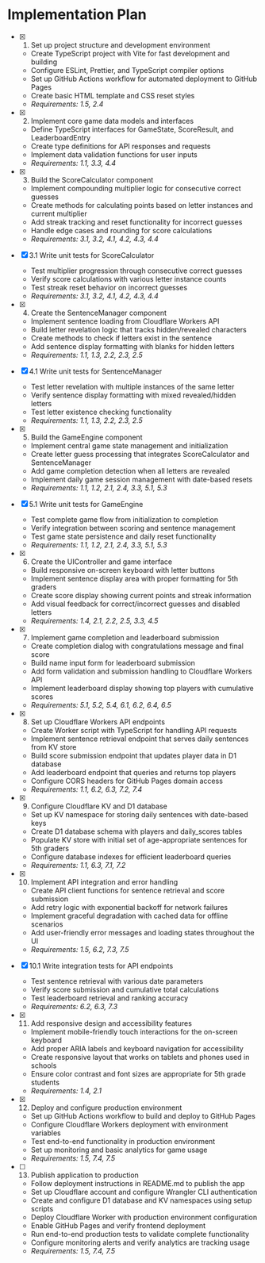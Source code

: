 # Implementation Plan

- [x] 1. Set up project structure and development environment
  - Create TypeScript project with Vite for fast development and building
  - Configure ESLint, Prettier, and TypeScript compiler options
  - Set up GitHub Actions workflow for automated deployment to GitHub Pages
  - Create basic HTML template and CSS reset styles
  - _Requirements: 1.5, 2.4_

- [x] 2. Implement core game data models and interfaces
  - Define TypeScript interfaces for GameState, ScoreResult, and LeaderboardEntry
  - Create type definitions for API responses and requests
  - Implement data validation functions for user inputs
  - _Requirements: 1.1, 3.3, 4.4_

- [x] 3. Build the ScoreCalculator component
  - Implement compounding multiplier logic for consecutive correct guesses
  - Create methods for calculating points based on letter instances and current multiplier
  - Add streak tracking and reset functionality for incorrect guesses
  - Handle edge cases and rounding for score calculations
  - _Requirements: 3.1, 3.2, 4.1, 4.2, 4.3, 4.4_

- [x] 3.1 Write unit tests for ScoreCalculator
  - Test multiplier progression through consecutive correct guesses
  - Verify score calculations with various letter instance counts
  - Test streak reset behavior on incorrect guesses
  - _Requirements: 3.1, 3.2, 4.1, 4.2, 4.3, 4.4_

- [x] 4. Create the SentenceManager component
  - Implement sentence loading from Cloudflare Workers API
  - Build letter revelation logic that tracks hidden/revealed characters
  - Create methods to check if letters exist in the sentence
  - Add sentence display formatting with blanks for hidden letters
  - _Requirements: 1.1, 1.3, 2.2, 2.3, 2.5_

- [x] 4.1 Write unit tests for SentenceManager
  - Test letter revelation with multiple instances of the same letter
  - Verify sentence display formatting with mixed revealed/hidden letters
  - Test letter existence checking functionality
  - _Requirements: 1.1, 1.3, 2.2, 2.3, 2.5_

- [x] 5. Build the GameEngine component
  - Implement central game state management and initialization
  - Create letter guess processing that integrates ScoreCalculator and SentenceManager
  - Add game completion detection when all letters are revealed
  - Implement daily game session management with date-based resets
  - _Requirements: 1.1, 1.2, 2.1, 2.4, 3.3, 5.1, 5.3_

- [x] 5.1 Write unit tests for GameEngine
  - Test complete game flow from initialization to completion
  - Verify integration between scoring and sentence management
  - Test game state persistence and daily reset functionality
  - _Requirements: 1.1, 1.2, 2.1, 2.4, 3.3, 5.1, 5.3_

- [x] 6. Create the UIController and game interface
  - Build responsive on-screen keyboard with letter buttons
  - Implement sentence display area with proper formatting for 5th graders
  - Create score display showing current points and streak information
  - Add visual feedback for correct/incorrect guesses and disabled letters
  - _Requirements: 1.4, 2.1, 2.2, 2.5, 3.3, 4.5_

- [x] 7. Implement game completion and leaderboard submission
  - Create completion dialog with congratulations message and final score
  - Build name input form for leaderboard submission
  - Add form validation and submission handling to Cloudflare Workers API
  - Implement leaderboard display showing top players with cumulative scores
  - _Requirements: 5.1, 5.2, 5.4, 6.1, 6.2, 6.4, 6.5_

- [x] 8. Set up Cloudflare Workers API endpoints
  - Create Worker script with TypeScript for handling API requests
  - Implement sentence retrieval endpoint that serves daily sentences from KV store
  - Build score submission endpoint that updates player data in D1 database
  - Add leaderboard endpoint that queries and returns top players
  - Configure CORS headers for GitHub Pages domain access
  - _Requirements: 1.1, 6.2, 6.3, 7.2, 7.4_

- [x] 9. Configure Cloudflare KV and D1 database
  - Set up KV namespace for storing daily sentences with date-based keys
  - Create D1 database schema with players and daily_scores tables
  - Populate KV store with initial set of age-appropriate sentences for 5th graders
  - Configure database indexes for efficient leaderboard queries
  - _Requirements: 1.1, 6.3, 7.1, 7.2_

- [x] 10. Implement API integration and error handling
  - Create API client functions for sentence retrieval and score submission
  - Add retry logic with exponential backoff for network failures
  - Implement graceful degradation with cached data for offline scenarios
  - Add user-friendly error messages and loading states throughout the UI
  - _Requirements: 1.5, 6.2, 7.3, 7.5_

- [x] 10.1 Write integration tests for API endpoints
  - Test sentence retrieval with various date parameters
  - Verify score submission and cumulative total calculations
  - Test leaderboard retrieval and ranking accuracy
  - _Requirements: 6.2, 6.3, 7.3_

- [x] 11. Add responsive design and accessibility features
  - Implement mobile-friendly touch interactions for the on-screen keyboard
  - Add proper ARIA labels and keyboard navigation for accessibility
  - Create responsive layout that works on tablets and phones used in schools
  - Ensure color contrast and font sizes are appropriate for 5th grade students
  - _Requirements: 1.4, 2.1_

- [x] 12. Deploy and configure production environment
  - Set up GitHub Actions workflow to build and deploy to GitHub Pages
  - Configure Cloudflare Workers deployment with environment variables
  - Test end-to-end functionality in production environment
  - Set up monitoring and basic analytics for game usage
  - _Requirements: 1.5, 7.4, 7.5_

- [ ] 13. Publish application to production
  - Follow deployment instructions in README.md to publish the app
  - Set up Cloudflare account and configure Wrangler CLI authentication
  - Create and configure D1 database and KV namespaces using setup scripts
  - Deploy Cloudflare Worker with production environment configuration
  - Enable GitHub Pages and verify frontend deployment
  - Run end-to-end production tests to validate complete functionality
  - Configure monitoring alerts and verify analytics are tracking usage
  - _Requirements: 1.5, 7.4, 7.5_